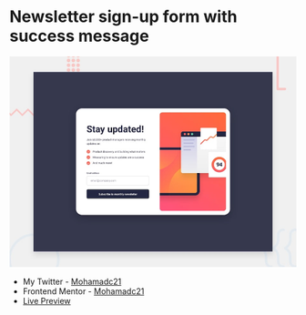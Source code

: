 # Newsletter sign-up form with success message

![Design preview for the Newsletter sign-up form with success message coding challenge](./design/desktop-preview.jpg)
- My Twitter - [Mohamadc21](https://twitter.com/Mohamadc21)
- Frontend Mentor - [Mohamadc21](https://www.frontendmentor.io/profile/wyattmohammad)
- [Live Preview](https://classy-newslettersignup.netlify.app/)
